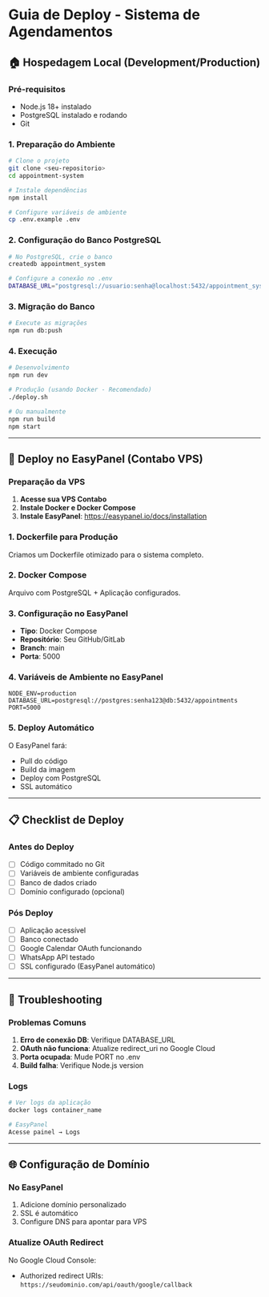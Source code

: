 # Guia de Deploy - Sistema de Agendamentos

## 🏠 Hospedagem Local (Development/Production)

### Pré-requisitos
- Node.js 18+ instalado
- PostgreSQL instalado e rodando
- Git

### 1. Preparação do Ambiente
```bash
# Clone o projeto
git clone <seu-repositorio>
cd appointment-system

# Instale dependências
npm install

# Configure variáveis de ambiente
cp .env.example .env
```

### 2. Configuração do Banco PostgreSQL
```bash
# No PostgreSQL, crie o banco
createdb appointment_system

# Configure a conexão no .env
DATABASE_URL="postgresql://usuario:senha@localhost:5432/appointment_system"
```

### 3. Migração do Banco
```bash
# Execute as migrações
npm run db:push
```

### 4. Execução
```bash
# Desenvolvimento
npm run dev

# Produção (usando Docker - Recomendado)
./deploy.sh

# Ou manualmente
npm run build
npm start
```

---

## 🚀 Deploy no EasyPanel (Contabo VPS)

### Preparação da VPS
1. **Acesse sua VPS Contabo**
2. **Instale Docker e Docker Compose**
3. **Instale EasyPanel**: https://easypanel.io/docs/installation

### 1. Dockerfile para Produção
Criamos um Dockerfile otimizado para o sistema completo.

### 2. Docker Compose
Arquivo com PostgreSQL + Aplicação configurados.

### 3. Configuração no EasyPanel
- **Tipo**: Docker Compose
- **Repositório**: Seu GitHub/GitLab
- **Branch**: main
- **Porta**: 5000

### 4. Variáveis de Ambiente no EasyPanel
```
NODE_ENV=production
DATABASE_URL=postgresql://postgres:senha123@db:5432/appointments
PORT=5000
```

### 5. Deploy Automático
O EasyPanel fará:
- Pull do código
- Build da imagem
- Deploy com PostgreSQL
- SSL automático

---

## 📋 Checklist de Deploy

### Antes do Deploy
- [ ] Código commitado no Git
- [ ] Variáveis de ambiente configuradas
- [ ] Banco de dados criado
- [ ] Domínio configurado (opcional)

### Pós Deploy
- [ ] Aplicação acessível
- [ ] Banco conectado
- [ ] Google Calendar OAuth funcionando
- [ ] WhatsApp API testado
- [ ] SSL configurado (EasyPanel automático)

---

## 🔧 Troubleshooting

### Problemas Comuns
1. **Erro de conexão DB**: Verifique DATABASE_URL
2. **OAuth não funciona**: Atualize redirect_uri no Google Cloud
3. **Porta ocupada**: Mude PORT no .env
4. **Build falha**: Verifique Node.js version

### Logs
```bash
# Ver logs da aplicação
docker logs container_name

# EasyPanel
Acesse painel → Logs
```

---

## 🌐 Configuração de Domínio

### No EasyPanel
1. Adicione domínio personalizado
2. SSL é automático
3. Configure DNS para apontar para VPS

### Atualize OAuth Redirect
No Google Cloud Console:
- Authorized redirect URIs: `https://seudominio.com/api/oauth/google/callback`